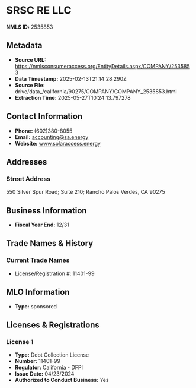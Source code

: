 # SRSC RE LLC

**NMLS ID:** 2535853

## Metadata
- **Source URL:** https://nmlsconsumeraccess.org/EntityDetails.aspx/COMPANY/2535853
- **Data Timestamp:** 2025-02-13T21:14:28.290Z
- **Source File:** drive/data_/california/90275/COMPANY/COMPANY_2535853.html
- **Extraction Time:** 2025-05-27T10:24:13.797278

## Contact Information
- **Phone:** (602)380-8055
- **Email:** accounting@sa.energy
- **Website:** www.solaraccess.energy

## Addresses
### Street Address
550 Silver Spur Road; Suite 210; Rancho Palos Verdes, CA 90275

## Business Information
- **Fiscal Year End:** 12/31

## Trade Names & History
### Current Trade Names
- License/Registration #: 11401-99

## MLO Information
- **Type:** sponsored

## Licenses & Registrations

### License 1
- **Type:** Debt Collection License
- **Number:** 11401-99
- **Regulator:** California - DFPI
- **Issue Date:** 04/23/2024
- **Authorized to Conduct Business:** Yes
